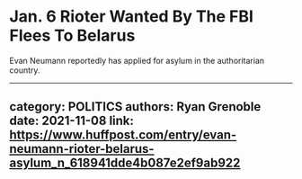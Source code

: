# Jan. 6 Rioter Wanted By The FBI Flees To Belarus

Evan Neumann reportedly has applied for asylum in the authoritarian country.

---
category: POLITICS
authors: Ryan Grenoble
date: 2021-11-08
link: https://www.huffpost.com/entry/evan-neumann-rioter-belarus-asylum_n_618941dde4b087e2ef9ab922
---
